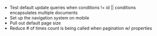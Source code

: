 * Test default update queries when conditions != id || conditions encapsulates multiple documents
* Set up the navigation system on mobile
* Pull out default page size
* Reduce # of times count is being called when pagination w/ properties